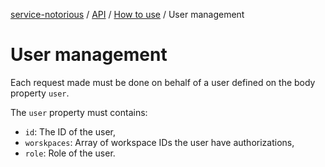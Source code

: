 [service-notorious](../../../README.md) / [API](../README.md) / [How to use](./README.md) / User management

# User management

Each request made must be done on behalf of a user defined on the body property `user`.

The `user` property must contains:

* `id`: The ID of the user,
* `worskpaces`: Array of workspace IDs the user have authorizations,
* `role`: Role of the user.
